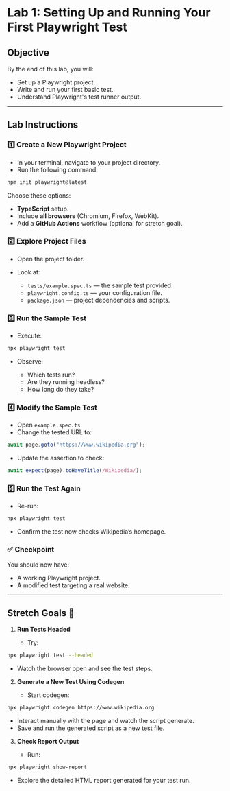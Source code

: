 # Lab 1: Setting Up and Running Your First Playwright Test

## **Objective**

By the end of this lab, you will:

- Set up a Playwright project.
- Write and run your first basic test.
- Understand Playwright's test runner output.

---

## **Lab Instructions**

### 1️⃣ Create a New Playwright Project

- In your terminal, navigate to your project directory.
- Run the following command:

```bash
npm init playwright@latest
```

Choose these options:

- **TypeScript** setup.
- Include **all browsers** (Chromium, Firefox, WebKit).
- Add a **GitHub Actions** workflow (optional for stretch goal).

### 2️⃣ Explore Project Files

- Open the project folder.
- Look at:

  - `tests/example.spec.ts` — the sample test provided.
  - `playwright.config.ts` — your configuration file.
  - `package.json` — project dependencies and scripts.

### 3️⃣ Run the Sample Test

- Execute:

```bash
npx playwright test
```

- Observe:

  - Which tests run?
  - Are they running headless?
  - How long do they take?

### 4️⃣ Modify the Sample Test

- Open `example.spec.ts`.
- Change the tested URL to:

```typescript
await page.goto("https://www.wikipedia.org");
```

- Update the assertion to check:

```typescript
await expect(page).toHaveTitle(/Wikipedia/);
```

### 5️⃣ Run the Test Again

- Re-run:

```bash
npx playwright test
```

- Confirm the test now checks Wikipedia’s homepage.

### ✅ **Checkpoint**

You should now have:

- A working Playwright project.
- A modified test targeting a real website.

---

## **Stretch Goals** 🚀

1. **Run Tests Headed**

   - Try:

```bash
npx playwright test --headed
```

- Watch the browser open and see the test steps.

2. **Generate a New Test Using Codegen**

   - Start codegen:

```bash
npx playwright codegen https://www.wikipedia.org
```

- Interact manually with the page and watch the script generate.
- Save and run the generated script as a new test file.

3. **Check Report Output**

   - Run:

```bash
npx playwright show-report
```

- Explore the detailed HTML report generated for your test run.
